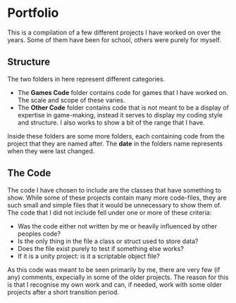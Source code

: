 # Portfolio

This is a compilation of a few different projects I have worked on over the years. 
Some of them have been for school, others were purely for myself.

## Structure

The two folders in here represent different categories.
   * The **Games Code** folder contains code for games that I have worked on. The scale and scope of these varies.
   * The **Other Code** folder contains code that is not meant to be a display of expertise in game-making, instead 
it serves to display my coding style and structure. I also works to show a bit of the range that I have.

Inside these folders are some more folders, each containing code from the project that they are named after. 
The **date** in the folders name represents when they were last changed.

## The Code

The code I have chosen to include are the classes that have something to show. While some of these projects contain
many more code-files, they are such small and simple files that it would be unnecessary to show them of. 
The code that I did not include fell under one or more of these criteria:
   * Was the code either not written by me or heavily influenced by other peoples code?
   * Is the only thing in the file a class or struct used to store data?
   * Does the file exist purely to test if something else works?
   * If it is a unity project: is it a scriptable object file?

As this code was meant to be seen primarily by me, there are very few (if any) comments, 
expecially in some of the older projects. The reason for this is that I recognise my own work and can, if needed,
work with some older projects after a short transition period.